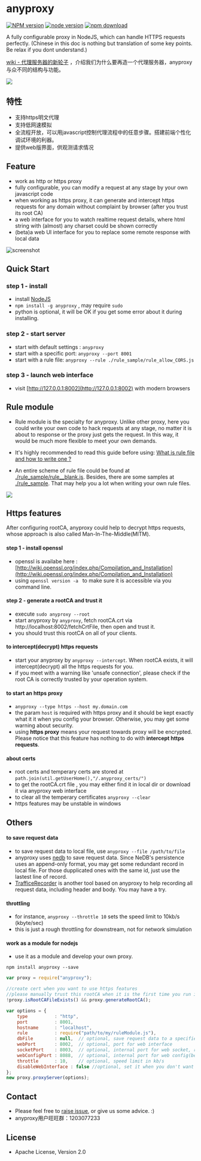 anyproxy
==========

[![NPM version][npm-image]][npm-url]
[![node version][node-image]][node-url]
[![npm download][download-image]][download-url]

[npm-image]: https://img.shields.io/npm/v/anyproxy.svg?style=flat-square
[npm-url]: https://npmjs.org/package/anyproxy
[node-image]: https://img.shields.io/badge/node.js-%3E=_0.10-green.svg?style=flat-square
[node-url]: http://nodejs.org/download/
[download-image]: https://img.shields.io/npm/dm/anyproxy.svg?style=flat-square
[download-url]: https://npmjs.org/package/anyproxy

A fully configurable proxy in NodeJS, which can handle HTTPS requests perfectly.
(Chinese in this doc is nothing but translation of some key points. Be relax if you dont understand.)

[wiki - 代理服务器的新轮子](https://github.com/alibaba/anyproxy/wiki/%E4%BB%A3%E7%90%86%E6%9C%8D%E5%8A%A1%E5%99%A8%E7%9A%84%E6%96%B0%E8%BD%AE%E5%AD%90%EF%BC%9Aanyproxy) ，介绍我们为什么要再造一个代理服务器，anyproxy与众不同的结构与功能。

![](http://gtms02.alicdn.com/tps/i2/TB1dMz.GVXXXXXxXVXXwCydIXXX-250-250.png)

特性
------------
* 支持https明文代理
* 支持低网速模拟
* 全流程开放，可以用javascript控制代理流程中的任意步骤。搭建前端个性化调试环境的利器。
* 提供web版界面，供观测请求情况

Feature
------------
* work as http or https proxy
* fully configurable, you can modify a request at any stage by your own javascript code
* when working as https proxy, it can generate and intercept https requests for any domain without complaint by browser (after you trust its root CA)
* a web interface for you to watch realtime request details, where html string with (almost) any charset could be shown correctly
* (beta)a web UI interface for you to replace some remote response with local data

![screenshot](http://gtms01.alicdn.com/tps/i1/TB1IdgqGXXXXXa9apXXLExM2pXX-854-480.gif)
 
Quick Start
--------------

### step 1 - install

* install [NodeJS](http://nodejs.org/)
* ``npm install -g anyproxy`` , may require ``sudo``
* python is optional, it will be OK if you get some error about it during installing.

### step 2 - start server

* start with default settings : ``anyproxy``
* start with a specific port:  ``anyproxy --port 8001``
* start with a rule file: ``anyproxy --rule ./rule_sample/rule_allow_CORS.js``

### step 3 - launch web interface

* visit [http://127.0.0.1:8002](http://127.0.0.1:8002) with modern browsers


Rule module
-------------------
* Rule module is the specialty for anyproxy. Unlike other proxy, here you could write your own code to hack requests at any stage, no matter it is about to response or the proxy just gets the request. In this way, it would be much more flexible to meet your own demands.

* It's highly recommended to read this guide before using: [What is rule file and how to write one ?](https://github.com/alibaba/anyproxy/wiki/What-is-rule-file-and-how-to-write-one)

* An entire scheme of rule file could be found at [./rule_sample/rule__blank.js](https://github.com/alibaba/anyproxy/blob/master/rule_sample/rule__blank.js). Besides, there are some samples at [./rule_sample](https://github.com/alibaba/anyproxy/tree/master/rule_sample). That may help you a lot when writing your own rule files.

![](https://t.alipayobjects.com/images/T1v8pbXjJqXXXXXXXX.png)


Https features
----------------
After configuring rootCA, anyproxy could help to decrypt https requests, whose approach is also called Man-In-The-Middle(MITM).

#### step 1 - install openssl
* openssl is availabe here : [http://wiki.openssl.org/index.php/Compilation_and_Installation](http://wiki.openssl.org/index.php/Compilation_and_Installation) 
* using ``openssl version -a `` to make sure it is accessible via you command line.

#### step 2 - generate a rootCA and trust it
* execute ``sudo anyproxy --root``
* start anyproxy by ``anyproxy``, fetch rootCA.crt via http://localhost:8002/fetchCrtFile, then open and trust it.
* you should trust this rootCA on all of your clients.

#### to intercept(decrypt) https requests
* start your anyproxy by ``anyproxy --intercept``. When rootCA exists, it will intercept(decrypt) all the https requests for you.
* if you meet with a warning like 'unsafe connection', please check if the root CA is correctly trusted by your operation system.

#### to start an https proxy
* ``anyproxy --type https --host my.domain.com``
* the param ``host`` is required with https proxy and it should be kept exactly what it it when you config your browser. Otherwise, you may get some warning about security.
* using **https proxy** means your request towards proxy will be encrypted. Please notice that this feature has nothing to do with **intercept https requests**.

#### about certs
* root certs and temperary certs are stored at ``path.join(util.getUserHome(),"/.anyproxy_certs/")``
* to get the rootCA.crt file , you may either find it in local dir or download it via anyproxy web interface
* to clear all the temperary certificates ``anyproxy --clear``
* https features may be unstable in windows

Others
-----------------

#### to save request data 
* to save request data to local file, use ``` anyproxy --file /path/to/file ```
* anyproxy uses [nedb](https://github.com/louischatriot/nedb) to save request data. Since NeDB's persistence uses an append-only format, you may get some redundant record in local file. For those dupplicated ones with the same id, just use the lastest line of record.
* [TrafficeRecorder](https://github.com/ottomao/TrafficRecorder) is another tool based on anyproxy to help recording all request data, including header and body. You may have a try.

#### throttling
* for instance, ``` anyproxy --throttle 10 ``` sets the speed limit to 10kb/s (kbyte/sec)
* this is just a rough throttling for downstream, not for network simulation

#### work as a module for nodejs
* use it as a module and develop your own proxy.

```
npm install anyproxy --save
```

```javascript
var proxy = require("anyproxy");

//create cert when you want to use https features
//please manually trust this rootCA when it is the first time you run it
!proxy.isRootCAFileExists() && proxy.generateRootCA(); 

var options = {
    type          : "http",
    port          : 8001,
    hostname      : "localhost",
    rule          : require("path/to/my/ruleModule.js"),
    dbFile        : null,  // optional, save request data to a specified file, will use in-memory db if not specified
    webPort       : 8002,  // optional, port for web interface
    socketPort    : 8003,  // optional, internal port for web socket, replace this when it is conflict with your own service
    webConfigPort : 8088,  // optional, internal port for web config(beta), replace this when it is conflict with your own service
    throttle      : 10,    // optional, speed limit in kb/s 
    disableWebInterface : false //optional, set it when you don't want to use the web interface
};
new proxy.proxyServer(options);

```

Contact
-----------------

* Please feel free to [raise issue](https://github.com/alibaba/anyproxy/issues), or give us some advice. :)
* anyproxy用户旺旺群：1203077233


License
-----------------

* Apache License, Version 2.0

